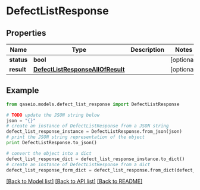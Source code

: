 # DefectListResponse


## Properties

Name | Type | Description | Notes
------------ | ------------- | ------------- | -------------
**status** | **bool** |  | [optional] 
**result** | [**DefectListResponseAllOfResult**](DefectListResponseAllOfResult.md) |  | [optional] 

## Example

```python
from qaseio.models.defect_list_response import DefectListResponse

# TODO update the JSON string below
json = "{}"
# create an instance of DefectListResponse from a JSON string
defect_list_response_instance = DefectListResponse.from_json(json)
# print the JSON string representation of the object
print DefectListResponse.to_json()

# convert the object into a dict
defect_list_response_dict = defect_list_response_instance.to_dict()
# create an instance of DefectListResponse from a dict
defect_list_response_form_dict = defect_list_response.from_dict(defect_list_response_dict)
```
[[Back to Model list]](../README.md#documentation-for-models) [[Back to API list]](../README.md#documentation-for-api-endpoints) [[Back to README]](../README.md)


